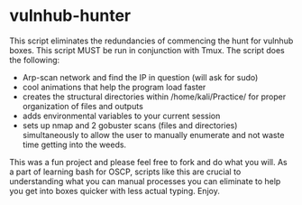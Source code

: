# vulnhub-hunter
This script eliminates the redundancies of commencing the hunt for vulnhub boxes. This script MUST be run in conjunction with Tmux. The script does the following:
- Arp-scan network and find the IP in question (will ask for sudo)
- cool animations that help the program load faster
- creates the structural directories within /home/kali/Practice/ for proper organization of files and outputs
- adds environmental variables to your current session
- sets up nmap and 2 gobuster scans (files and directories) simultaneously to allow the user to manually enumerate and not waste time getting into the weeds.

This was a fun project and please feel free to fork and do what you will. As a part of learning bash for OSCP, scripts like this are crucial to understanding what you can manual processes you can eliminate to help you get into boxes quicker with less actual typing. Enjoy. 
